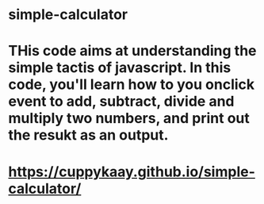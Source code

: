 # simple-calculator
# THis code aims at understanding the simple tactis of javascript. In this code, you'll learn how to you onclick event to add, subtract, divide and multiply two numbers, and print out the resukt as an output.
# https://cuppykaay.github.io/simple-calculator/
